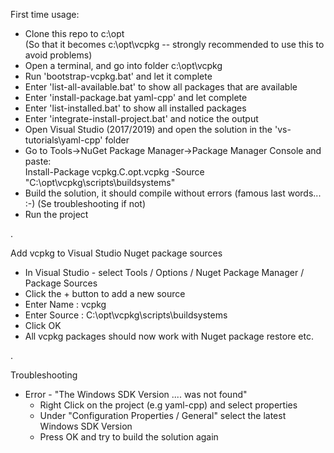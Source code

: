 First time usage:

* Clone this repo to c:\opt   
  (So that it becomes c:\opt\vcpkg -- strongly recommended to use this to avoid problems)
* Open a terminal, and go into folder c:\opt\vcpkg
* Run 'bootstrap-vcpkg.bat' and let it complete
* Enter 'list-all-available.bat' to show all packages that are available
* Enter 'install-package.bat yaml-cpp' and let complete
* Enter 'list-installed.bat' to show all installed packages
* Enter 'integrate-install-project.bat' and notice the output
* Open Visual Studio (2017/2019) and open the solution in the 'vs-tutorials\yaml-cpp' folder
* Go to Tools->NuGet Package Manager->Package Manager Console and paste:   
  Install-Package vcpkg.C.opt.vcpkg -Source "C:\opt\vcpkg\scripts\buildsystems"
* Build the solution, it should compile without errors (famous last words... :-)  (Se troubleshooting if not)
* Run the project

.

Add vcpkg to Visual Studio Nuget package sources
* In Visual Studio - select Tools / Options / Nuget Package Manager / Package Sources
* Click the + button to add a new source
* Enter Name   : vcpkg
* Enter Source : C:\opt\vcpkg\scripts\buildsystems
* Click OK
* All vcpkg packages should now work with Nuget package restore etc.

.

Troubleshooting   
* Error - "The Windows SDK Version .... was not found"
  * Right Click on the project (e.g yaml-cpp) and select properties
  * Under "Configuration Properties / General" select the latest Windows SDK Version
  * Press OK and try to build the solution again
